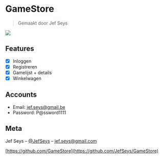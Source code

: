 # GameStore
> Gemaakt door Jef Seys

![](header.png)

## Features

- [x] Inloggen
- [x] Registreren
- [x] Gamelijst + details
- [x] Winkelwagen

## Accounts

- Email: jef.seys@gmail.be
- Password: P@ssword1111


## Meta

Jef Seys – [@JefSeys](https://github.com/JefSeys) – jef.seys@gmail.com

[https://github.com/GameStore](https://github.com/JefSeys/GameStore)
